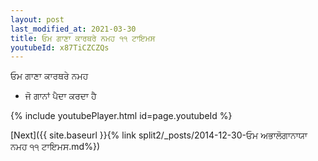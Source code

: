 ```yaml
---
layout: post
last_modified_at: 2021-03-30
title: ਓਮ ਗਾਣਾ ਕਾਰਥਰੇ ਨਮਹ ੧੧ ਟਾਇਮਸ
youtubeId: x87TiCZCZQs
---
```

 
 
 ਓਮ ਗਾਣਾ ਕਾਰਥਰੇ ਨਮਹ  
 
 -  ਜੋ ਗਾਨਾਂ ਪੈਦਾ ਕਰਦਾ ਹੈ 
 
  
 
  
 
 
 
 
 
 


{% include youtubePlayer.html id=page.youtubeId %}
 
[Next]({{ site.baseurl }}{% link  split2/_posts/2014-12-30-ਓਮ ਅਭਾਲੋਗਾਨਾਯਾ ਨਮਹ ੧੧ ਟਾਇਮਸ.md%})
 
